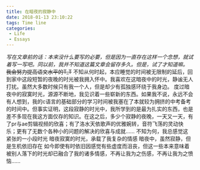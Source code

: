 ```yaml
---
title: 在暗夜的寂静中
date: 2018-01-13 23:10:22
tags: Time line
categories: 
 - Life
 - Essays
---
```

*写在文章前的话：本来没什么要写的必要，但是因为一直存在这样一个念想，就试着写一写吧。同以前，我并不知道这篇文章会留存多久。但是，试了才知道嘛。*
~~我会努力提高语文水平的T_T~~
    不知从何时起，本应睡觉的时间被无限制的延后，回到家中这段短暂的夜晚的时光被我拥入怀中。我喜欢在这暗夜中的时光，静谧无人打扰。虽然大多数时候只有我一个人，但是却少有孤独感环绕于我身边。
    度过暗夜中的寂寞时光，源源不断地，我见识着一些崭新的东西。如果我不说，永远不会有人想到，我的c语言的基础部分的学习时间被我塞在了本就较为拥挤的中考备考的时间中。但事实证明，这段寂静的时光中，我所学到的是最为扎实的东西，也是差不多现在我这方面仅存的知识。在这之后，多少个寂静的夜晚，一天又一天，有了pr与ae剪辑视频的欣喜；有了洛水天依歌声的优雅婉转，音符飞荡的灵动快乐；更有了无数个各种小的问题的解决的欣喜与成就……
    不知为何，我总感觉这紧张的一小段时光
    暗夜寂寞的时光，承载了我复杂的情感
    暗夜中，虽然寂静，但是生机依旧存在
    如今即使有时依旧因感觉有些虚度而沮丧，但这一些本来意味着被别人落下的时光却已融合了我的诸多情感，不再让我为之伤感，不再让我为之愤恼……
















